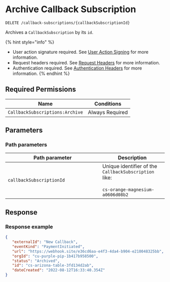 # Archive Callback Subscription

`DELETE /callback-subscriptions/{callbackSubscriptionId}`

Archives a `CallbackSubscription` by its `id`.

{% hint style="info" %}
* User action signature required. See [User Action Signing](../../../authentication/user-action-signing/) for more information.
* Request headers required. See [Request Headers](../../../../getting-started/request-headers.md) for more information.
* Authentication required. See [Authentication Headers](../../../../getting-started/request-headers.md#authentication-headers) for more information.
{% endhint %}

## Required Permissions

| Name                            | Conditions      |
| ------------------------------- | --------------- |
| `CallbackSubscriptions:Archive` | Always Required |

## Parameters <a href="#request-body" id="request-body"></a>

### Path parameters <a href="#path-parameters" id="path-parameters"></a>

<table><thead><tr><th width="283">Path parameter</th><th>Description</th></tr></thead><tbody><tr><td><code>callbackSubscriptionId</code></td><td>Unique identifier of the <code>CallbackSubscription</code> like:<br><br><code>cs-orange-magnesium-a0606d08b2</code></td></tr></tbody></table>

## Response <a href="#response" id="response"></a>

### Response example <a href="#response-example" id="response-example"></a>

```json
{
   "externalId": "New Callback",
   "eventKind": "PaymentInitiated",
   "url": "https://webhook.site/e36cd6aa-e4f3-4da4-b904-e210048325bb",
   "orgId": "cu-purple-pip-1b417b958500",
   "status": "Archived",
   "id": "cs-arizona-table-3fd134d2ab",
   "dateCreated": "2022-08-12T16:33:40.354Z"
}
```
